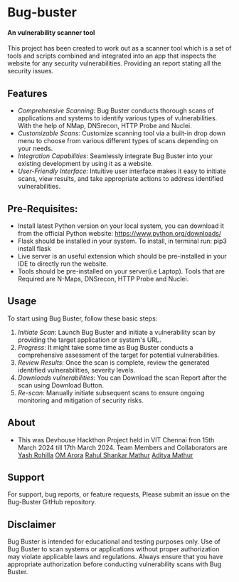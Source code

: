 # Bug-buster
#### An vulnerability scanner tool ####

This project has been created to work out as a scanner tool which is a set of tools and scripts combined and integrated into an app that inspects the website for any security vulnerabilities. Providing an report stating all the security issues.

## Features

- *Comprehensive Scanning*: Bug Buster conducts thorough scans of applications and systems to identify various types of vulnerabilities. With the help of NMap, DNSrecon, HTTP Probe and Nuclei.
- *Customizable Scans*: Customize scanning tool via a built-in drop down menu to choose from various different types of scans depending on your needs.
- *Integration Capabilities*: Seamlessly integrate Bug Buster into your existing development by using it as a website.
- *User-Friendly Interface*: Intuitive user interface makes it easy to initiate scans, view results, and take appropriate actions to address identified vulnerabilities.

## Pre-Requisites:
- Install latest Python version on your local system, you can download it from the official Python website: https://www.python.org/downloads/
- Flask should be installed in your system. To install, in terminal run: pip3 install flask
- Live server is an useful extension which should be pre-installed in your IDE to directly run the website. 
- Tools should be pre-installed on your server(i.e Laptop). Tools that are Required are  N-Maps, DNSrecon, HTTP Probe and Nuclei.

## Usage
To start using Bug Buster, follow these basic steps:

1. *Initiate Scan*: Launch Bug Buster and initiate a vulnerability scan by providing the target application or system's URL.
2. *Progress*: It might take some time as Bug Buster conducts a comprehensive assessment of the target for potential vulnerabilities.
3. *Review Results*: Once the scan is complete, review the generated identified vulnerabilities, severity levels.
4. *Downloads vulnerabilities*: You can Download the scan Report after the scan using Download Button.
5. *Re-scan*: Manually initiate subsequent scans to ensure ongoing monitoring and mitigation of security risks.

## About
- This was Devhouse Hackthon Project held in VIT Chennai fron 15th March 2024 till 17th March 2024. Team Members and Collaborators are [Yash Rohilla](https://github.com/Yash-28-gits) [OM Arora](https://github.com/Om1603) [Rahul Shankar Mathur](https://github.com/Rahulmathur2301) [Aditya Mathur](https://github.com/Maditya3102)

## Support

For support, bug reports, or feature requests, Please submit an issue on the Bug-Buster GitHub repository.

## Disclaimer

Bug Buster is intended for educational and testing purposes only. Use of Bug Buster to scan systems or applications without proper authorization may violate applicable laws and regulations. Always ensure that you have appropriate authorization before conducting vulnerability scans with Bug Buster.
